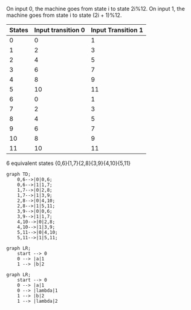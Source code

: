 On input 0, the machine goes from state i to state 2i%12. On input 1, the machine goes from state i to state (2i + 1)%12.

| States | Input transition 0 | Input Transition 1 |
| ------ | ------------------ | ------------------ |
| 0      | 0                  | 1                  |
| 1      | 2                  | 3                  |
| 2      | 4                  | 5                  |
| 3      | 6                  | 7                  |
| 4      | 8                  | 9                  |
| 5      | 10                 | 11                 |
| 6      | 0                  | 1                  |
| 7      | 2                  | 3                  |
| 8      | 4                  | 5                  |
| 9      | 6                  | 7                  |
| 10     | 8                  | 9                  |
| 11     | 10                 | 11                 |
6 equivalent states {0,6}{1,7}{2,8}{3,9}{4,10}{5,11}

```mermaid
graph TD;
	0,6-->|0|0,6;
	0,6-->|1|1,7;
	1,7-->|0|2,8;
	1,7-->|1|3,9;
	2,8-->|0|4,10;
	2,8-->|1|5,11;
	3,9-->|0|0,6;
	3,9-->|1|1,7;
	4,10-->|0|2,8;
	4,10-->|1|3,9;
	5,11-->|0|4,10;
	5,11-->|1|5,11;
```
```mermaid
graph LR;
	start --> 0
	0 --> |a|1
	1 --> |b|2
```
```mermaid
graph LR;
	start --> 0
	0 --> |a|1
	0 --> |lambda|1
	1 --> |b|2
	1 --> |lambda|2
```
